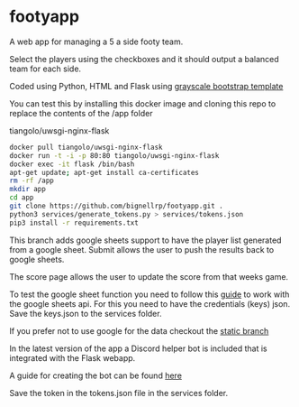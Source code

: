 # footyapp

A web app for managing a 5 a side footy team.

Select the players using the checkboxes and it should output a balanced team
for each side.

Coded using Python, HTML and Flask using
[grayscale bootstrap template](https://startbootstrap.com/theme/grayscale)

You can test this by installing this docker image and cloning this repo to
replace the contents of the /app folder

tiangolo/uwsgi-nginx-flask

```bash
docker pull tiangolo/uwsgi-nginx-flask
docker run -t -i -p 80:80 tiangolo/uwsgi-nginx-flask
docker exec -it flask /bin/bash
apt-get update; apt-get install ca-certificates
rm -rf /app
mkdir app
cd app
git clone https://github.com/bignellrp/footyapp.git .
python3 services/generate_tokens.py > services/tokens.json
pip3 install -r requirements.txt
```

This branch adds google sheets support to have the player list generated from a
google sheet. Submit allows the user to push the results back to google sheets. 

The score page allows the user to update the score from that weeks game.

To test the google sheet function you need to follow this
[guide](https://www.youtube.com/watch?v=4ssigWmExak)
to work with the google sheets api. For this you need to have the credentials (keys)
json. Save the keys.json to the services folder.

If you prefer not to use google for the data checkout the [static branch](https://github.com/bignellrp/footyapp/tree/static)

In the latest version of the app a Discord helper bot is included that is integrated with the Flask webapp.

A guide for creating the bot can be found [here](https://discordpy.readthedocs.io/en/stable/discord.html)

Save the token in the tokens.json file in the services folder.